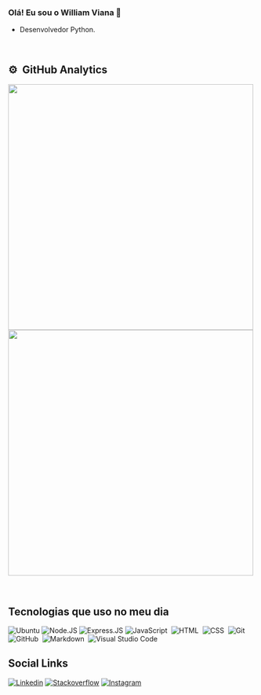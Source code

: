 ### Olá! Eu sou o William Viana 👋

- Desenvolvedor Python.
<br>

## ⚙️ &nbsp;GitHub Analytics

<p align="left">
<img width="500em" src="https://github-readme-stats.vercel.app/api?username=william-aviana&show_icons=true&theme=onedark"/>
<img width="500em" src="https://github-readme-stats.vercel.app/api/top-langs/?username=william-aviana&layout=compact&theme=onedark"/>
</p>
<br>

## Tecnologias que uso no meu dia

![Ubuntu](https://img.shields.io/badge/Ubuntu-E95420?style=for-the-badge&logo=ubuntu&logoColor=white)
![Node.JS](https://img.shields.io/badge/Node.js-43853D?style=for-the-badge&logo=node.js&logoColor=white)
![Express.JS](https://img.shields.io/badge/Express.js-404D59?style=for-the-badge)
![JavaScript](https://img.shields.io/badge/JavaScript-F7DF1E?style=for-the-badge&logo=javascript&logoColor=black)&nbsp;
![HTML](https://img.shields.io/badge/HTML5-E34F26?style=for-the-badge&logo=html5&logoColor=white)&nbsp;
![CSS](https://img.shields.io/badge/CSS3-1572B6?style=for-the-badge&logo=css3&logoColor=white)&nbsp;
![Git](https://img.shields.io/badge/-Git-05122A?style=flat&logo=git)&nbsp;
![GitHub](https://img.shields.io/github/followers/William-AViana.svg?style=social&label=Follow&maxAge=2592000)&nbsp;
![Markdown](https://img.shields.io/badge/-Markdown-05122A?style=flat&logo=markdown)&nbsp;
![Visual Studio Code](https://img.shields.io/badge/-Visual%20Studio%20Code-05122A?style=flat&logo=visual-studio-code&logoColor=007ACC)&nbsp;
<br>

## Social Links

[![Linkedin](https://img.shields.io/badge/LinkedIn-0077B5?style=for-the-badge&logo=linkedin&logoColor=white)](https://www.linkedin.com/in/william-viana-desenvolvedor/)
[![Stackoverflow](https://img.shields.io/badge/Stack_Overflow-FE7A16?style=for-the-badge&logo=stack-overflow&logoColor=white)](https://pt.stackoverflow.com/users/246856/william-viana)
[![Instagram](https://img.shields.io/badge/Instagram-E4405F?style=for-the-badge&logo=instagram&logoColor=white)](https://www.instagram.com/william_a_viana/)
<br>
